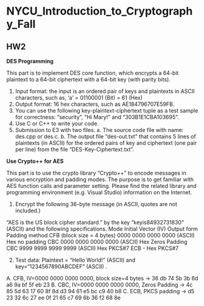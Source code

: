 # NYCU_Introduction_to_Cryptography_Fall

## HW2
**DES Programming**

This part is to implement DES core function, which encrypts a 64-bit plaintext to a 64-bit ciphertext with 
a 64-bit key (with parity bits).
1. Input format: the input is an ordered pair of keys and plaintexts in ASCII characters, such as, ‘a’ 
= 01100001 (Bit) = 61 (Hex)
2. Output format: 16 hex characters, such as AE184796707E59FB.
3. You can use the following key-plaintext-ciphertext tuple as a test sample for correctness: 
“security”, “Hi Mary!” and “303B1E1CBA103695”.
4. Use C or C++ to write your code.
5. Submission to E3 with two files.
a. The source code file with name: des.cpp or des.c.
b. The output file “des-out.txt” that contains 5 lines of plaintexts (in ASCII) for the ordered pairs 
of key and ciphertext (one pair per line) from the file “DES-Key-Ciphertext.txt”.

**Use Crypto++ for AES**

This part is to use the crypto library “Crypto++” to encode messages in various encryption and padding 
modes. The purpose is to get familiar with AES function calls and parameter setting. Please find the 
related library and programming environment (e.g. Visual Studio) information on the Internet.

1. Encrypt the following 36-byte message (in ASCII, quotes are not included.) 

“AES is the US block cipher standard.”
by the key “keyis84932731830” (ASCII) and the following specifications.
Mode Initial Vector (IV) Output form Padding method
CFB
(block size = 4 bytes)
0000 0000 0000 0000 (ASCII) Hex no padding
CBC 0000 0000 0000 0000 (ASCII) Hex Zeros Padding
CBC 9999 9999 9999 9999 (ASCII) Hex PKCS#7
ECB - Hex PKCS#7

2. Test data: Plaintext = “Hello World!” (ASCII) and key=“1234567890ABCDEF” (ASCII) .

A. CFB, IV=0000 0000 0000 0000, block size=4 bytes → 36 db 74 5b 3b 6d a6 9a bf 5f eb 23
B. CBC, IV=0000 0000 0000 0000, Zeros Padding
→ 4c 85 5d 63 17 60 8f 8d d3 94 61 e5 bc c9 40 b8
C. ECB, PKCS padding → d5 23 32 6c 27 ee 0f 21 65 c7 69 6b 36 f2 68 8e


